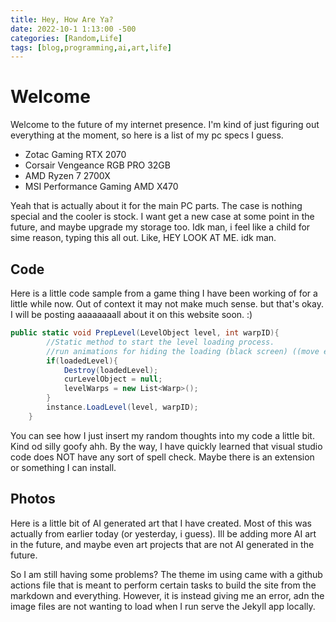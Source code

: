 ```yaml
---
title: Hey, How Are Ya?
date: 2022-10-1 1:13:00 -500
categories: [Random,Life]
tags: [blog,programming,ai,art,life]
---
```


# Welcome

Welcome to the future of my internet presence. I'm kind of just figuring out everything at the moment, so here is a list of my pc specs I guess.

* Zotac Gaming RTX 2070
* Corsair Vengeance RGB PRO 32GB
* AMD Ryzen 7 2700X
* MSI Performance Gaming AMD X470

Yeah that is actually about it for the main PC parts. The case is nothing special and the cooler is stock. I want get a new case at some point in the future, and maybe upgrade my storage too. Idk man, i feel like a child for sime reason, typing this all out. Like, HEY LOOK AT ME. idk man.

## Code

Here is a little code sample from a game thing I have been working of for a little while now. Out of context it may not make much sense. but that's okay. I will be posting aaaaaaaall about it on this website soon. :) 

```c#
public static void PrepLevel(LevelObject level, int warpID){
        //Static method to start the level loading process.
        //run animations for hiding the loading (black screen) ((move elsewhere???))
        if(loadedLevel){
            Destroy(loadedLevel);
            curLevelObject = null;
            levelWarps = new List<Warp>();
        }
        instance.LoadLevel(level, warpID);
    }
```

You can see how I just insert my random thoughts into my code a little bit. Kind od silly goofy ahh. By the way, I have quickly learned that visual studio code does NOT have any sort of spell check. Maybe there is an extension or something I can install.

## Photos

Here is a little bit of AI generated art that I have created. Most of this was actually from earlier today (or yesterday, i guess). Ill be adding more AI art in the future, and maybe even art projects that are not AI generated in the future.

So I am still having some problems? The theme im using came with a github actions file that is meant to perform certain tasks to build the site from the markdown and everything. However, it is instead giving me an error, adn the image files are not wanting to load when I run serve the Jekyll app locally.